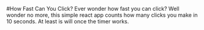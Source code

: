 #How Fast Can You Click?
Ever wonder how fast you can click?
Well wonder no more, this simple react app counts how many clicks
you make in 10 seconds.
At least is will once the timer works.

